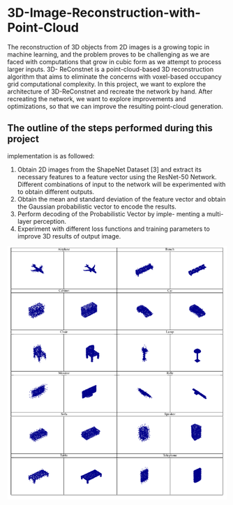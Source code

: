 # 3D-Image-Reconstruction-with-Point-Cloud

The reconstruction of 3D objects from 2D images is
a growing topic in machine learning, and the problem proves to
be challenging as we are faced with computations that grow
in cubic form as we attempt to process larger inputs. 3D-
ReConstnet is a point-cloud-based 3D reconstruction algorithm
that aims to eliminate the concerns with voxel-based occupancy
grid computational complexity. In this project, we want to explore
the architecture of 3D-ReConstnet and recreate the network
by hand. After recreating the network, we want to explore
improvements and optimizations, so that we can improve the
resulting point-cloud generation.

## The outline of the steps performed during this project
implementation is as followed:
1) Obtain 2D images from the ShapeNet Dataset [3] and
extract its necessary features to a feature vector using the
ResNet-50 Network. Different combinations of input to
the network will be experimented with to obtain different
outputs.
2) Obtain the mean and standard deviation of the feature
vector and obtain the Gaussian probabilistic vector to
encode the results.
3) Perform decoding of the Probabilistic Vector by imple-
menting a multi-layer perception.
4) Experiment with different loss functions and training
parameters to improve 3D results of output image. 

<p align="center">
  <img src="/pointCloud.png" />
</p>

